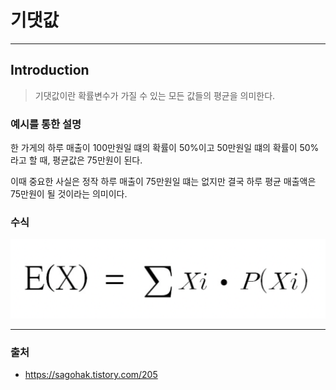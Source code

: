 # 기댓값
-----
## Introduction
> 기댓값이란 확률변수가 가질 수 있는 모든 값들의 평균을 의미한다.
### 예시를 통한 설명
한 가게의 하루 매출이 100만원일 떄의 확률이 50%이고 50만원일 떄의 확률이 50%라고 할 때, 평균값은 75만원이 된다. 

이때 중요한 사실은 정작 하루 매출이 75만원일 떄는 없지만 결국 하루 평균 매출액은 75만원이 될 것이라는 의미이다.

### 수식

<img src = '/image/2021_05_17_02.png'>

-----
### 출처
* <https://sagohak.tistory.com/205>